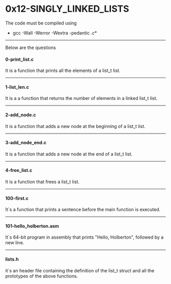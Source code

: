 # 0x12-SINGLY_LINKED_LISTS 

The code must be compiled using 


*  gcc -Wall -Werror -Wextra -pedantic *.c**

------------

Below are the questions

#### 0-print_list.c

It is a function that prints all the elements of a list_t list.

------------

#### 1-list_len.c

It is a a function that returns the number of elements in a linked list_t list.

------------
#### 2-add_node.c

It is a function that adds a new node at the beginning of a list_t list.

------------

#### 3-add_node_end.c
 It is a function that adds a new node at the end of a list_t list.

------------

#### 4-free_list.c
 It is a function that frees a list_t list.

------------
#### 100-first.c
It`s a function that prints a sentence before the main function is executed.


------------
#### 101-hello_holberton.asm
It`s 64-bit program in assembly that prints "Hello, Holberton", followed by a new line.

------------

#### lists.h
it`s an header file containing the definition of the list_t struct and all the prototypes of the above functions.


